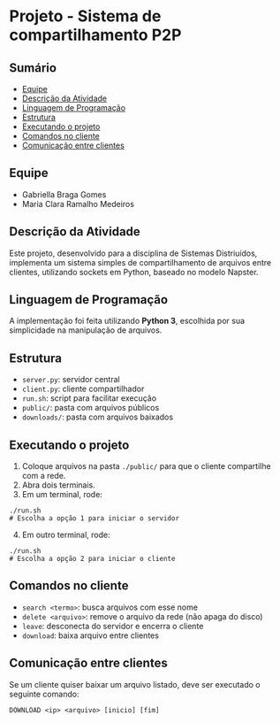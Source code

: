 # Projeto - Sistema de compartilhamento P2P

## Sumário

- [Equipe](#equipe)
- [Descrição da Atividade](#descrição-da-atividade)
- [Linguagem de Programação](#linguagem-de-programação)
- [Estrutura](#estrutura)
- [Executando o projeto](#executando-o-projeto)
- [Comandos no cliente](#comandos-no-cliente)
- [Comunicação entre clientes](#comunicacao-entre-clientes)

## Equipe

- Gabriella Braga Gomes
- Maria Clara Ramalho Medeiros

## Descrição da Atividade

Este projeto, desenvolvido para a disciplina de Sistemas Distriuídos, implementa um sistema simples de compartilhamento de arquivos entre clientes, utilizando sockets em Python, baseado no modelo Napster.

## Linguagem de Programação

A implementação foi feita utilizando **Python 3**, escolhida por sua simplicidade na manipulação de arquivos. 

## Estrutura

- `server.py`: servidor central
- `client.py`: cliente compartilhador
- `run.sh`: script para facilitar execução
- `public/`: pasta com arquivos públicos
- `downloads/`: pasta com arquivos baixados


## Executando o projeto

1. Coloque arquivos na pasta `./public/` para que o cliente compartilhe com a rede.
2. Abra dois terminais.
3. Em um terminal, rode:

```
./run.sh
# Escolha a opção 1 para iniciar o servidor
```

4. Em outro terminal, rode:

```
./run.sh
# Escolha a opção 2 para iniciar o cliente
```


## Comandos no cliente

- `search <termo>`: busca arquivos com esse nome
- `delete <arquivo>`: remove o arquivo da rede (não apaga do disco)
- `leave`: desconecta do servidor e encerra o cliente
- `download`: baixa arquivo entre clientes

## Comunicação entre clientes

Se um cliente quiser baixar um arquivo listado, deve ser executado o seguinte comando:

```
DOWNLOAD <ip> <arquivo> [inicio] [fim]
```


